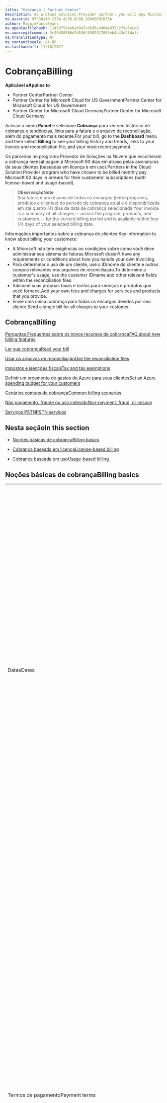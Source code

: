 ```yaml
---
title: "Cobrança | Partner Center"
Description: As a Cloud Solution Provider partner, you will pay Microsoft 60 days in arrears for the license-based and usage-based subscriptions of your customers.
ms.assetid: 97F3B1A0-277A-423D-BC8B-2D0056BCD33A
author: MaggiePucciEvans
ms.openlocfilehash: 1147875ebe6ed9a7cdb95c4d044833c2f9d1ece0
ms.sourcegitcommit: 2c99458586d7d536f5502317653eb4a43e2fdafc
ms.translationtype: HT
ms.contentlocale: pt-BR
ms.lasthandoff: 11/10/2017
---
```

# <a name="billing"></a><span data-ttu-id="2eee8-102">Cobrança</span><span class="sxs-lookup"><span data-stu-id="2eee8-102">Billing</span></span>

**<span data-ttu-id="2eee8-103">Aplicável a</span><span class="sxs-lookup"><span data-stu-id="2eee8-103">Applies to</span></span>**

-  <span data-ttu-id="2eee8-104">Partner Center</span><span class="sxs-lookup"><span data-stu-id="2eee8-104">Partner Center</span></span>
-  <span data-ttu-id="2eee8-105">Partner Center for Microsoft Cloud for US Government</span><span class="sxs-lookup"><span data-stu-id="2eee8-105">Partner Center for Microsoft Cloud for US Government</span></span>
-  <span data-ttu-id="2eee8-106">Partner Center for Microsoft Cloud Germany</span><span class="sxs-lookup"><span data-stu-id="2eee8-106">Partner Center for Microsoft Cloud Germany</span></span>

<span data-ttu-id="2eee8-107">Acesse o menu **Painel** e selecione **Cobrança** para ver seu histórico de cobrança e tendências, links para a fatura e o arquivo de reconciliação, além do pagamento mais recente.</span><span class="sxs-lookup"><span data-stu-id="2eee8-107">For your bill, go to the **Dashboard** menu and then select **Billing** to see your billing history and trends, links to your invoice and reconciliation file, and your most recent payment.</span></span>

<span data-ttu-id="2eee8-108">Os parceiros no programa Provedor de Soluções na Nuvem que escolheram a cobrança mensal pagam à Microsoft 60 dias em atraso pelas assinaturas de seus clientes (baseadas em licença e em uso).</span><span class="sxs-lookup"><span data-stu-id="2eee8-108">Partners in the Cloud Solution Provider program who have chosen to be billed monthly pay Microsoft 60 days in arrears for their customers' subscriptions (both license-based and usage-based).</span></span>

>**<span data-ttu-id="2eee8-109">Observação</span><span class="sxs-lookup"><span data-stu-id="2eee8-109">Note</span></span>**<br>
<span data-ttu-id="2eee8-110">Sua fatura é um resumo de todos os encargos (entre programa, produtos e clientes) do período de cobrança atual e é disponibilizada em até quatro (4) dias da data de cobrança selecionada.</span><span class="sxs-lookup"><span data-stu-id="2eee8-110">Your invoice is a summary of all charges -- across the program, products, and customers -- for the current billing period and is available within four (4) days of your selected billing date.</span></span>

<span data-ttu-id="2eee8-111">Informações importantes sobre a cobrança de clientes:</span><span class="sxs-lookup"><span data-stu-id="2eee8-111">Key information to know about billing your customers:</span></span>

-   <span data-ttu-id="2eee8-112">A Microsoft não tem exigências ou condições sobre como você deve administrar seu sistema de faturas.</span><span class="sxs-lookup"><span data-stu-id="2eee8-112">Microsoft doesn't have any requirements or conditions about how you handle your own invoicing.</span></span>
-   <span data-ttu-id="2eee8-113">Para determinar o uso de um cliente, use o ID/nome do cliente e outros campos relevantes nos arquivos de reconciliação.</span><span class="sxs-lookup"><span data-stu-id="2eee8-113">To determine a customer's usage, use the customer ID/name and other relevant fields within the reconciliation files.</span></span>
-   <span data-ttu-id="2eee8-114">Adicione suas próprias taxas e tarifas para serviços e produtos que você fornece.</span><span class="sxs-lookup"><span data-stu-id="2eee8-114">Add your own fees and charges for services and products that you provide.</span></span>
-   <span data-ttu-id="2eee8-115">Envie uma única cobrança para todas os encargos devidos por seu cliente.</span><span class="sxs-lookup"><span data-stu-id="2eee8-115">Send a single bill for all charges to your customer.</span></span>

## <a name="billing"></a><span data-ttu-id="2eee8-116">Cobrança</span><span class="sxs-lookup"><span data-stu-id="2eee8-116">Billing</span></span>

[<span data-ttu-id="2eee8-117">Perguntas Frequentes sobre os novos recursos de cobrança</span><span class="sxs-lookup"><span data-stu-id="2eee8-117">FAQ about new billing features</span></span>](faq-about-new-billing-features.md)

[<span data-ttu-id="2eee8-118">Ler sua cobrança</span><span class="sxs-lookup"><span data-stu-id="2eee8-118">Read your bill</span></span>](read-your-bill.md)

[<span data-ttu-id="2eee8-119">Usar os arquivos de reconciliação</span><span class="sxs-lookup"><span data-stu-id="2eee8-119">Use the reconciliation files</span></span>](use-the-reconciliation-files.md)

[<span data-ttu-id="2eee8-120">Impostos e isenções fiscais</span><span class="sxs-lookup"><span data-stu-id="2eee8-120">Tax and tax exemptions</span></span>](tax-and-tax-exemptions.md)

[<span data-ttu-id="2eee8-121">Definir um orçamento de gastos do Azure para seus clientes</span><span class="sxs-lookup"><span data-stu-id="2eee8-121">Set an Azure spending budget for your customers</span></span>](set-an-azure-spending-budget-for-your-customers.md)

[<span data-ttu-id="2eee8-122">Cenários comuns de cobrança</span><span class="sxs-lookup"><span data-stu-id="2eee8-122">Common billing scenarios</span></span>](common-billing-scenarios.md)

[<span data-ttu-id="2eee8-123">Não pagamento, fraude ou uso indevido</span><span class="sxs-lookup"><span data-stu-id="2eee8-123">Non-payment, fraud, or misuse</span></span>](non-payment--fraud--or-misuse.md)

[<span data-ttu-id="2eee8-124">Serviços PSTN</span><span class="sxs-lookup"><span data-stu-id="2eee8-124">PSTN services</span></span>](o365-e5-in-csp-advisory.md)

## <a name="in-this-section"></a><span data-ttu-id="2eee8-125">Nesta seção</span><span class="sxs-lookup"><span data-stu-id="2eee8-125">In this section</span></span>


-   [<span data-ttu-id="2eee8-126">Noções básicas de cobrança</span><span class="sxs-lookup"><span data-stu-id="2eee8-126">Billing basics</span></span>](#billingbasics)

-   [<span data-ttu-id="2eee8-127">Cobrança baseada em licença</span><span class="sxs-lookup"><span data-stu-id="2eee8-127">License-based billing</span></span>](#licensebasedbilling)

-   [<span data-ttu-id="2eee8-128">Cobrança baseada em uso</span><span class="sxs-lookup"><span data-stu-id="2eee8-128">Usage-based billing</span></span>](#usagebasedbilling)

## <a href="" id="billingbasics"></a><span data-ttu-id="2eee8-129">Noções básicas de cobrança</span><span class="sxs-lookup"><span data-stu-id="2eee8-129">Billing basics</span></span>


<table>
<colgroup>
<col width="50%" />
<col width="50%" />
</colgroup>
<tbody>
<tr class="odd">
<td><span data-ttu-id="2eee8-130">Datas</span><span class="sxs-lookup"><span data-stu-id="2eee8-130">Dates</span></span></td>
<td><ul>
<li><span data-ttu-id="2eee8-131">Sua data de cobrança mensal é o dia do mês selecionado durante o registro.</span><span class="sxs-lookup"><span data-stu-id="2eee8-131">Your monthly billing date is the day of the month you selected during enrollment.</span></span> <span data-ttu-id="2eee8-132">A Microsoft enviará um email de confirmação que inclui sua data de cobrança.</span><span class="sxs-lookup"><span data-stu-id="2eee8-132">Microsoft will send a confirmation email that includes your billing date.</span></span></li>
<li><span data-ttu-id="2eee8-133">Você pode encontrar listas de preços com um (1) mês de antecedência, pois são atualizadas mensalmente.</span><span class="sxs-lookup"><span data-stu-id="2eee8-133">You can find price lists one (1) month in advance, as they're updated monthly.</span></span> <span data-ttu-id="2eee8-134">Os preços baseados em licença são garantidos durante o período da assinatura, geralmente 12 meses a partir da data de compra.</span><span class="sxs-lookup"><span data-stu-id="2eee8-134">License-based prices are guaranteed for the term of the subscription, usually 12 months from the purchase date.</span></span> <span data-ttu-id="2eee8-135">Os preços baseados em uso podem ser alterados mensalmente.</span><span class="sxs-lookup"><span data-stu-id="2eee8-135">Usage-based prices can change on a monthly basis.</span></span> <span data-ttu-id="2eee8-136">Forneceremos um aviso com 30 dias de antecedência sobre qualquer alteração de preço por meio da publicação da nossa Lista de preços para parceiros.</span><span class="sxs-lookup"><span data-stu-id="2eee8-136">We will provide 30 days’ notice for any price change through the publication of our Partner Price List.</span></span></li>
</ul></td>
</tr>
<tr class="even">
<td><span data-ttu-id="2eee8-137">Termos de pagamento</span><span class="sxs-lookup"><span data-stu-id="2eee8-137">Payment terms</span></span></td>
<td><ul>
<li><span data-ttu-id="2eee8-138">Termos de pagamento - 60 dias corridos.</span><span class="sxs-lookup"><span data-stu-id="2eee8-138">Payment terms - net 60 days.</span></span></li>
<li><span data-ttu-id="2eee8-139">Os pagamentos devem ser feitos de acordo com a data de vencimento da fatura (60 dias após a data de cobrança) ou a conta se tornará inadimplente.</span><span class="sxs-lookup"><span data-stu-id="2eee8-139">Payments must be made by the invoice due date (60 days after the billing date), or the account will be delinquent.</span></span></li>
<li><span data-ttu-id="2eee8-140">As contas inadimplentes estão sujeitas a suspensão e/ou encerramento do programa Provedor de Soluções na Nuvem.</span><span class="sxs-lookup"><span data-stu-id="2eee8-140">Delinquent accounts are subject to suspension and/or termination from the Cloud Solution Provider program.</span></span> <span data-ttu-id="2eee8-141">As contas suspensas não podem criar novos clientes ou pedidos, solicitar uma relação de revendedor, aumentar ou diminuir quantidades de assinaturas, solicitar assinaturas de complemento, converter ou realizar a transição de uma assinatura. Além disso, elas estarão limitadas ao gerenciamento de clientes, assinaturas e recursos existentes até que as contas sejam reativadas.</span><span class="sxs-lookup"><span data-stu-id="2eee8-141">Suspended accounts can't create a new customer or order, request a reseller relationship, increase or decrease quantities of subscriptions, order add-on subscriptions, convert or transition a subscription and will be limited to managing existing customers, subscriptions and resources until the account is brought current.</span></span> <span data-ttu-id="2eee8-142">Os parceiros podem retomar a funcionalidade total de suas contas suspensas quando quitarem as cobranças pendentes.</span><span class="sxs-lookup"><span data-stu-id="2eee8-142">Partners can regain full functionality of their suspended accounts when they pay their outstanding bills.</span></span></li>
</ul></td>
</tr>
<tr class="odd">
<td><span data-ttu-id="2eee8-143">Regras de cobrança</span><span class="sxs-lookup"><span data-stu-id="2eee8-143">Billing rules</span></span></td>
<td><ul>
<li><span data-ttu-id="2eee8-144">Você receberá uma fatura todo mês para o programa CSP.</span><span class="sxs-lookup"><span data-stu-id="2eee8-144">You will receive one invoice each month for the CSP program.</span></span></li>
<li><span data-ttu-id="2eee8-145">As assinaturas baseadas em licença são cobradas de acordo com as licenças adquiridas, e não de licenças usadas.</span><span class="sxs-lookup"><span data-stu-id="2eee8-145">License-based subscriptions are billed based on licenses purchased, not licenses used.</span></span></li>
<li><span data-ttu-id="2eee8-146">As assinaturas por uso do Azure são cobradas com base em taxas limitadas, de acordo com o consumo.</span><span class="sxs-lookup"><span data-stu-id="2eee8-146">Azure (usage-based subscriptions) are billed according to metered rates, based on consumption.</span></span></li>
<li><span data-ttu-id="2eee8-147">O preço é garantido por meio do termo da assinatura.</span><span class="sxs-lookup"><span data-stu-id="2eee8-147">Price is guaranteed through the term of the subscription.</span></span> <span data-ttu-id="2eee8-148">Os preços podem mudar na renovação da assinatura.</span><span class="sxs-lookup"><span data-stu-id="2eee8-148">Prices may change at subscription renewal.</span></span></li>
</ul></td>
</tr>
<tr class="even">
<td><span data-ttu-id="2eee8-149">Disponibilidade de fatura</span><span class="sxs-lookup"><span data-stu-id="2eee8-149">Invoice availability</span></span></td>
<td><ul>
<li><span data-ttu-id="2eee8-150">Você pode ver e baixar suas faturas e seus arquivos de reconciliação na página Cobrança no Partner Center.</span><span class="sxs-lookup"><span data-stu-id="2eee8-150">You can view and download your invoices and reconciliation files from the Billing page in the Partner Center.</span></span> <span data-ttu-id="2eee8-151">Observe que as faturas mensais estarão disponíveis no Partner Center em até quatro (4) dias da data de cobrança selecionada.</span><span class="sxs-lookup"><span data-stu-id="2eee8-151">Note that monthly invoices are available on Partner Center within four (4) days of your selected billing date.</span></span></li>
</ul></td>
</tr>
<tr class="odd">
<td><span data-ttu-id="2eee8-152">Ajustes/créditos/cancelamentos</span><span class="sxs-lookup"><span data-stu-id="2eee8-152">Adjustments/Credits/Cancellations</span></span></td>
<td><ul>
<li><span data-ttu-id="2eee8-153">Créditos por testes de contas e integração não estão autorizados.</span><span class="sxs-lookup"><span data-stu-id="2eee8-153">Credits for test accounts and integration testing are not authorized.</span></span> <span data-ttu-id="2eee8-154">Para evitar encargos de assinatura ou cobrança antecipada de taxa de encerramento quando você estiver executando testes, você pode cancelar a assinatura durante o “período gratuito”.</span><span class="sxs-lookup"><span data-stu-id="2eee8-154">To avoid subscription charges or early termination fee charges when you are performing testing, you can cancel the subscription during the “free period”.</span></span> <span data-ttu-id="2eee8-155">Todas as tarifas de uso por consumo de serviços Azure são de sua responsabilidade.</span><span class="sxs-lookup"><span data-stu-id="2eee8-155">All consumption usage charges for Azure services are your responsibility.</span></span></li>
<li><span data-ttu-id="2eee8-156">Você verá os ajustes e créditos em atraso em sua próxima fatura de cobrança após o crédito ou ajuste ser aplicado.</span><span class="sxs-lookup"><span data-stu-id="2eee8-156">You'll see adjustments and credits in arrears on your next billing invoice after the credit or adjustment is applied.</span></span></li>
</ul></td>
</tr>
<tr class="even">
<td><span data-ttu-id="2eee8-157">Imposto</span><span class="sxs-lookup"><span data-stu-id="2eee8-157">Tax</span></span></td>
<td><ul>
<li><span data-ttu-id="2eee8-158">Você pagará imposto com base em seus detalhes, (não dos seus clientes) como a relação de faturamento, que é entre você e a Microsoft.</span><span class="sxs-lookup"><span data-stu-id="2eee8-158">You will be taxed based on your details, (not your customers') as the billing relationship is between Microsoft and you.</span></span></li>
<li><span data-ttu-id="2eee8-159">Você pode enviar seu ID do contribuinte durante a aceitação ou por meio de uma solicitação de serviço.</span><span class="sxs-lookup"><span data-stu-id="2eee8-159">You can submit your tax ID during onboarding or via a service request.</span></span> <span data-ttu-id="2eee8-160">Você verá as alterações refletidas no seu próximo ciclo de cobrança.</span><span class="sxs-lookup"><span data-stu-id="2eee8-160">You'll see the changes reflected on your next billing cycle.</span></span></li>
<li><span data-ttu-id="2eee8-161">Para <strong>isenção de impostos sobre vendas e retenção</strong>, você deve enviar a documentação do contribuinte por meio de uma solicitação de serviço.</span><span class="sxs-lookup"><span data-stu-id="2eee8-161">For <strong>withholding and sales tax exemption</strong>, you must submit tax documentation via a service request.</span></span> <span data-ttu-id="2eee8-162">Você verá as alterações e reembolsos apropriados em seu próximo ciclo de cobrança.</span><span class="sxs-lookup"><span data-stu-id="2eee8-162">You'll see the changes and appropriate refunds on your next billing cycle.</span></span></li>
<li><span data-ttu-id="2eee8-163">Para <strong>isenção de imposto sobre valor agregado (IVA)</strong>, você deve enviar seu ID de IVA (validado pela Microsoft) por meio de uma solicitação de serviço.</span><span class="sxs-lookup"><span data-stu-id="2eee8-163">For <strong>value added tax (VAT) exemption</strong>, you must submit your VAT ID (validated by Microsoft) via a service request.</span></span> <span data-ttu-id="2eee8-164">Você verá as alterações e reembolsos apropriados em seu próximo ciclo de cobrança.</span><span class="sxs-lookup"><span data-stu-id="2eee8-164">You'll see the changes and appropriate refunds on your next billing cycle.</span></span></li>
<li><span data-ttu-id="2eee8-165">Encontre mais detalhes sobre impostos a partir do escritório fiscal local ou de um consultor de impostos.</span><span class="sxs-lookup"><span data-stu-id="2eee8-165">Find further tax details from your local tax office or tax advisor.</span></span></li>
</ul></td>
</tr>
</tbody>
</table>

 

## <a href="" id="licensebasedbilling"></a><span data-ttu-id="2eee8-166">Cobrança baseada em licença</span><span class="sxs-lookup"><span data-stu-id="2eee8-166">License-based billing</span></span>


<table>
<colgroup>
<col width="50%" />
<col width="50%" />
</colgroup>
<tbody>
<tr class="odd">
<td><span data-ttu-id="2eee8-167">Até um mês gratuito como incentivo</span><span class="sxs-lookup"><span data-stu-id="2eee8-167">Up to one free month incentive</span></span></td>
<td><ul>
<li><span data-ttu-id="2eee8-168">Você não será cobrado para encargos durante o período inicial da data de início de assinatura até a data de sua próxima cobrança (até um mês completo), independentemente da contagem de assento.</span><span class="sxs-lookup"><span data-stu-id="2eee8-168">You are not billed for any charges during the initial period from the subscription start date to the date of your next consolidate bill (up to one full month), regardless of the seat count.</span></span></li>
<li><span data-ttu-id="2eee8-169">Isso resulta em reconciliação de cobrança mais simples.</span><span class="sxs-lookup"><span data-stu-id="2eee8-169">This results in simpler billing reconciliation.</span></span></li>
<li><span data-ttu-id="2eee8-170">Todas as assinaturas terão a renovação automática por um novo período de 12 meses com 12 cobranças adiantadas mensais se a assinatura não for cancelada de acordo com os contratos apropriados.</span><span class="sxs-lookup"><span data-stu-id="2eee8-170">All subscriptions auto-renew for a new 12 month period with 12 monthly advanced charges if the subscription is not cancelled in line with the appropriate agreements.</span></span></li>
<li><span data-ttu-id="2eee8-171">O período gratuito não se aplica a serviços baseados em uso.</span><span class="sxs-lookup"><span data-stu-id="2eee8-171">The free period does not apply to usage-based services.</span></span></li>
</ul></td>
</tr>
<tr class="even">
<td><span data-ttu-id="2eee8-172">Regras de cobrança</span><span class="sxs-lookup"><span data-stu-id="2eee8-172">Billing rules</span></span></td>
<td><ul>
<li><span data-ttu-id="2eee8-173">As assinaturas são anuais com renovação automática.</span><span class="sxs-lookup"><span data-stu-id="2eee8-173">Subscriptions are annual and auto-renewed.</span></span></li>
<li><span data-ttu-id="2eee8-174">A cobrança é em 12 pagamentos mensais por assinatura anual.</span><span class="sxs-lookup"><span data-stu-id="2eee8-174">Billing is in 12 monthly payments per annual subscription.</span></span></li>
<li><span data-ttu-id="2eee8-175">Você será cobrado com antecedência pelo próximo período de cobrança pelos serviços baseados em licença, de acordo com o número de licenças no final do período de cobrança anterior.</span><span class="sxs-lookup"><span data-stu-id="2eee8-175">You are billed in advance for the next billing period for license-based services, based on number of licenses at the end of the prior billing period.</span></span></li>
<li><span data-ttu-id="2eee8-176">Você é cobrado/creditado em atraso de pagamento por alterações no número de licenças (cálculo proporcional com base em dias de licença).</span><span class="sxs-lookup"><span data-stu-id="2eee8-176">You are billed/credited in arrears for any changes in the number of licenses(pro-rata calculation based on license-days).</span></span> <span data-ttu-id="2eee8-177">Cálculo proporcional usa a seguinte fórmula: [ROUND((ROUND(Preço unitário * Quantidade/Número de dias no mês proporcional, 2) * Número de dias proporcionais) / Quantidade, 2) * Quantidade]</span><span class="sxs-lookup"><span data-stu-id="2eee8-177">Pro-rata calculation uses the following formula: [ROUND((ROUND(Unit Price * Quantity / Number of days in pro-rated Month, 2) * Number of pro-rated days) / Quantity, 2) * Quantity]</span></span></li>
<li><span data-ttu-id="2eee8-178">Pagamentos são cobrados por assentos vendidos (não assentos provisionados).</span><span class="sxs-lookup"><span data-stu-id="2eee8-178">Payments are billed for seats sold (not seats provisioned).</span></span></li>
</ul></td>
</tr>
<tr class="odd">
<td><span data-ttu-id="2eee8-179">Ajustes/créditos/cancelamentos</span><span class="sxs-lookup"><span data-stu-id="2eee8-179">Adjustments/Credits/Cancellations</span></span></td>
<td><ul>
<li><span data-ttu-id="2eee8-180">Taxas de término antecipado atualmente não são cobradas pelo cancelamento dos serviços baseados em licença.</span><span class="sxs-lookup"><span data-stu-id="2eee8-180">Early termination fees are currently not charged for the cancellation of license-based services.</span></span></li>
<li><span data-ttu-id="2eee8-181">Os créditos de cancelamento para serviços baseados em licença são proporcionais aos dias não utilizados para cancelamentos de ciclo médio (bem como pela diminuição de licenças pela fórmula acima).</span><span class="sxs-lookup"><span data-stu-id="2eee8-181">Cancellation credits for licensed based services are pro-rated for unused days for mid-cycle cancellations (as well as license decreases per the formula above).</span></span></li>
</ul></td>
</tr>
</tbody>
</table>

 

## <a href="" id="usagebasedbilling"></a><span data-ttu-id="2eee8-182">Cobrança baseada em uso</span><span class="sxs-lookup"><span data-stu-id="2eee8-182">Usage-based billing</span></span>


<span data-ttu-id="2eee8-183">O Azure opera no modelo "pré-pago", em que você só será cobrado pelos serviços Azure usados.</span><span class="sxs-lookup"><span data-stu-id="2eee8-183">Azure operates in the "pay as you go" model, in which you are only billed for Azure services used.</span></span>

<table>
<colgroup>
<col width="50%" />
<col width="50%" />
</colgroup>
<tbody>
<tr class="odd">
<td><span data-ttu-id="2eee8-184">Regras de cobrança</span><span class="sxs-lookup"><span data-stu-id="2eee8-184">Billing rules</span></span></td>
<td><ul>
<li><span data-ttu-id="2eee8-185">A cobrança é iniciada na data do início da assinatura.</span><span class="sxs-lookup"><span data-stu-id="2eee8-185">Billing starts on the subscription start date.</span></span> <span data-ttu-id="2eee8-186">Não há nenhum "período gratuito" para a cobrança baseada em uso.</span><span class="sxs-lookup"><span data-stu-id="2eee8-186">There is no “free period” for usage-based billing.</span></span></li>
<li><span data-ttu-id="2eee8-187">As assinaturas são de mês a mês e renovadas automaticamente de acordo com as novas taxas de serviço limitadas.</span><span class="sxs-lookup"><span data-stu-id="2eee8-187">Subscriptions are month-to-month and auto-renew at the new metered service rates.</span></span> <span data-ttu-id="2eee8-188">A cobrança é mensal em atraso de pagamento, de acordo com o uso.</span><span class="sxs-lookup"><span data-stu-id="2eee8-188">Billing is monthly in arrears, based on usage.</span></span></li>
<li><span data-ttu-id="2eee8-189">As taxas de serviço limitadas podem ser alteradas dentro do ciclo de fatura.</span><span class="sxs-lookup"><span data-stu-id="2eee8-189">Metered service rates can change within the invoice cycle.</span></span>
<ul>
<li><span data-ttu-id="2eee8-190">Preço aumenta: 30 dias de aviso prévio é fornecido.</span><span class="sxs-lookup"><span data-stu-id="2eee8-190">Price increases: 30 days notice is provided.</span></span></li>
<li><span data-ttu-id="2eee8-191">Preço diminui: dia de alteração refletido.</span><span class="sxs-lookup"><span data-stu-id="2eee8-191">Price decreases: reflected day of change.</span></span></li>
<li><span data-ttu-id="2eee8-192">As assinaturas existentes usam a taxa em vigor no início do ciclo de cobrança.</span><span class="sxs-lookup"><span data-stu-id="2eee8-192">Existing subscriptions use the rate in effect at the beginning of the bill cycle.</span></span></li>
<li><span data-ttu-id="2eee8-193">As novas assinaturas (criadas no ciclo de cobrança) usam a taxa em vigor na data de criação.</span><span class="sxs-lookup"><span data-stu-id="2eee8-193">New subscriptions (created within bill cycle) use the rate in effect at the create date.</span></span></li>
</ul></li>
</ul></td>
</tr>
<tr class="even">
<td><span data-ttu-id="2eee8-194">Ajustes/créditos/cancelamentos</span><span class="sxs-lookup"><span data-stu-id="2eee8-194">Adjustments/Credits/Cancellations</span></span></td>
<td><ul>
<li><span data-ttu-id="2eee8-195">Você verá pagamentos com ajustes em sua próxima fatura de cobrança mensal.</span><span class="sxs-lookup"><span data-stu-id="2eee8-195">You'll see payments with adjustments on your next monthly billing invoice.</span></span></li>
<li><span data-ttu-id="2eee8-196">Taxas de término antecipado atualmente não são cobradas pelo cancelamento dos serviços baseados em uso.</span><span class="sxs-lookup"><span data-stu-id="2eee8-196">Early termination fees are currently not charged for the cancellation of usage-based services.</span></span></li>
<li><span data-ttu-id="2eee8-197">Você verá créditos de qualquer tipo, incluindo créditos SLAs, em sua próxima fatura de cobrança mensal.</span><span class="sxs-lookup"><span data-stu-id="2eee8-197">You'll see credits of any type, including SLA credits, on your next monthly billing invoice.</span></span></li>
</ul></td>
</tr>
</tbody>
</table>

